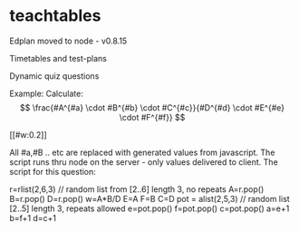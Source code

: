 teachtables
===========

Edplan moved to node - v0.8.15

Timetables and test-plans

Dynamic quiz questions

Example:
Calculate:
$$ \frac{#A^{#a} \cdot #B^{#b} \cdot #C^{#c}}{#D^{#d} \cdot #E^{#e} \cdot #F^{#f}} $$
<p>
[[#w:0.2]]

All #a,#B .. etc
are replaced with generated values from javascript.
The script runs thru node on the server - only values delivered to client.
The script for this question:
  
r=rlist(2,6,3)   // random list from [2..6] length 3, no repeats
A=r.pop()
B=r.pop()
D=r.pop()
w=A*B/D
E=A
F=B
C=D
pot = alist(2,5,3)  // random list [2..5] length 3, repeats allowed
e=pot.pop()
f=pot.pop()
c=pot.pop()
a=e+1
b=f+1
d=c+1


